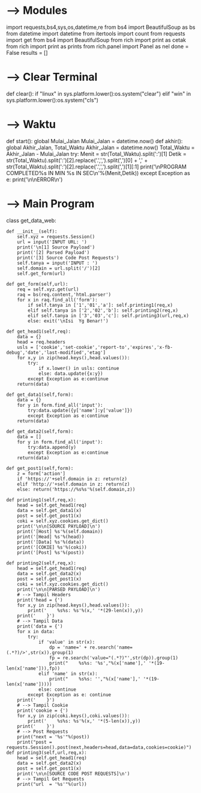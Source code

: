 # --> Modules
import requests,bs4,sys,os,datetime,re
from bs4 import BeautifulSoup as bs
from datetime import datetime
from itertools import count 
from requests import get 
from bs4 import BeautifulSoup 
from rich import print as cetak
from rich import print as prints
from rich.panel import Panel as nel
done = False 
results = [] 
# -->  Clear Terminal
def clear():
    if "linux" in sys.platform.lower():os.system("clear")
    elif "win" in sys.platform.lower():os.system("cls")

# --> Waktu
def start():
    global Mulai_Jalan
    Mulai_Jalan = datetime.now()
def akhir():
    global Akhir_Jalan, Total_Waktu
    Akhir_Jalan = datetime.now()
    Total_Waktu = Akhir_Jalan - Mulai_Jalan
    try:
        Menit = str(Total_Waktu).split(':')[1]
        Detik = str(Total_Waktu).split(':')[2].replace('.',',').split(',')[0] + ',' + str(Total_Waktu).split(':')[2].replace('.',',').split(',')[1][:1]
        print('\nPROGRAM COMPLETED%s IN MIN %s IN SEC\n'%(Menit,Detik))
    except Exception as e:
        print('\n\nERROR\n')

# --> Main Program
class get_data_web:
    
    def __init__(self):
        self.xyz = requests.Session()
        url = input('INPUT URL: ')
        print('\n[1] Source Payload')
        print('[2] Parsed Payload')
        print('[3] Source Code Post Requests')
        self.tanya = input('INPUT : ')
        self.domain = url.split('/')[2]
        self.get_form(url)

    def get_form(self,url):
        req = self.xyz.get(url)
        raq = bs(req.content,'html.parser')
        for x in raq.find_all('form'):
            if self.tanya in ['1','01','a']: self.printing1(req,x)
            elif self.tanya in ['2','02','b']: self.printing2(req,x)
            elif self.tanya in ['3','03','c']: self.printing3(url,req,x)
            else: exit('\nIsi  Yg Benar!')

    def get_head1(self,req):
        data = {}
        head = req.headers
        usls = ['cookie','set-cookie','report-to','expires','x-fb-debug','date','last-modified','etag']
        for x,y in zip(head.keys(),head.values()):
            try:
                if x.lower() in usls: continue
                else: data.update({x:y})
            except Exception as e:continue
        return(data)

    def get_data1(self,form):
        data = {}
        for y in form.find_all('input'):
            try:data.update({y['name']:y['value']})
            except Exception as e:continue
        return(data)

    def get_data2(self,form):
        data = []
        for y in form.find_all('input'):
            try:data.append(y)
            except Exception as e:continue
        return(data)

    def get_post1(self,form):
        z = form['action']
        if 'https://'+self.domain in z: return(z)
        elif 'http://'+self.domain in z: return(z)
        else: return('https://%s%s'%(self.domain,z))

    def printing1(self,req,x):
        head = self.get_head1(req)
        data = self.get_data1(x)
        post = self.get_post1(x)
        coki = self.xyz.cookies.get_dict()
        print('\n\n[SOURCE PAYLOAD]\n')
        print('[Host] %s'%(self.domain))
        print('[Head] %s'%(head))
        print('[Data] %s'%(data))
        print('[COKIE] %s'%(coki))
        print('[Post] %s'%(post))

    def printing2(self,req,x):
        head = self.get_head1(req)
        data = self.get_data2(x)
        post = self.get_post1(x)
        coki = self.xyz.cookies.get_dict()
        print('\n\n[PARSED PAYLOAD]\n')
        # --> Tampil Headers
        print('head = {')
        for x,y in zip(head.keys(),head.values()):
            print('    %s%s: %s'%(x,' '*(29-len(x)),y))
        print('    }')
        # --> Tampil Data
        print('data = {')
        for x in data:
            try:
                if 'value' in str(x):
                    dp = 'name=' + re.search('name=(.*?)/>',str(x)).group(1)
                    fp = re.search('value="(.*?)"',str(dp)).group(1)
                    print("    %s%s: '%s',"%(x['name'],' '*(19-len(x['name'])),fp))
                elif 'name' in str(x):
                    print("    %s%s: '',"%(x['name'],' '*(19-len(x['name']))))
                else: continue
            except Exception as e: continue
        print('    }')
        # --> Tampil Cookie
        print('cookie = {')
        for x,y in zip(coki.keys(),coki.values()):
            print('    %s%s: %s'%(x,' '*(5-len(x)),y))
        print('    }')
        # --> Post Requests
        print("next = '%s'"%(post))
        print("post = requests.Session().post(next,headers=head,data=data,cookies=cookie)")
    def printing3(self,url,req,x):
        head = self.get_head1(req)
        data = self.get_data2(x)
        post = self.get_post1(x)
        print('\n\n[SOURCE CODE POST REQUESTS]\n')
        # --> Tampil Get Requests
        print("url  = '%s'"%(url))
